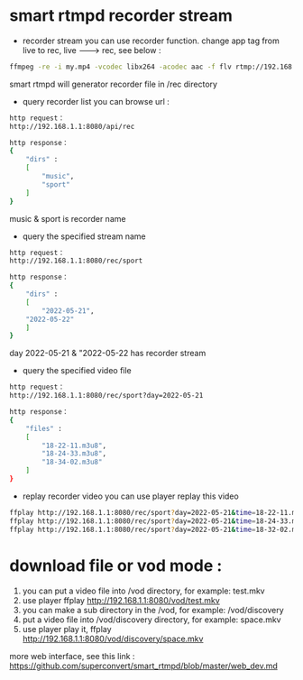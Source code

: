 # smart rtmpd recorder stream

- recorder stream
you can use recorder function. change app tag from live to rec, live ---> rec, see below :
```bash
ffmpeg -re -i my.mp4 -vcodec libx264 -acodec aac -f flv rtmp://192.168.1.105:8554/rec/stream
```
smart rtmpd will generator recorder file in /rec directory

- query recorder list
you can browse url : 
```bash
http request：
http://192.168.1.1:8080/api/rec

http response：
{
    "dirs" : 
    [
        "music",
        "sport"
    ]
} 
```
music & sport is recorder name

- query the specified stream name
```bash
http request：
http://192.168.1.1:8080/rec/sport

http response：
{
    "dirs" : 
    [
        "2022-05-21",
	"2022-05-22"
    ]
}
```
day 2022-05-21 & "2022-05-22 has recorder stream

- query the specified video file
```bash
http request：
http://192.168.1.1:8080/rec/sport?day=2022-05-21

http response：
{
    "files" :
    [
        "18-22-11.m3u8",
        "18-24-33.m3u8",
        "18-34-02.m3u8"
    ]
}
```

- replay recorder video
you can use player replay this video 
```bash
ffplay http://192.168.1.1:8080/rec/sport?day=2022-05-21&time=18-22-11.m3u8
ffplay http://192.168.1.1:8080/rec/sport?day=2022-05-21&time=18-24-33.m3u8
ffplay http://192.168.1.1:8080/rec/sport?day=2022-05-21&time=18-32-02.m3u8
```

# download file or vod mode :

1. you can put a video file into /vod directory, for example: test.mkv
2. use player ffplay http://192.168.1.1:8080/vod/test.mkv
3. you can make a sub directory in the /vod, for example: /vod/discovery
4. put a video file into /vod/discovery directory, for example: space.mkv
5. use player play it, ffplay http://192.168.1.1:8080/vod/discovery/space.mkv

more web interface, see this link : https://github.com/superconvert/smart_rtmpd/blob/master/web_dev.md
